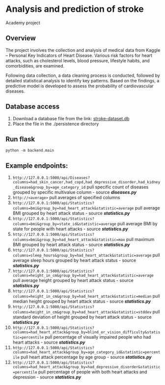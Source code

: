 # Analysis and prediction of stroke
Academy project

## Overview
The project involves the collection and analysis of medical data from Kaggle – Personal Key Indicators of Heart Disease. Various risk factors for heart attacks, such as cholesterol levels, blood pressure, lifestyle habits, and comorbidities, are examined.

Following data collection, a data cleaning process is conducted, followed by detailed statistical analysis to identify key patterns. Based on the findings, a predictive model is developed to assess the probability of cardiovascular diseases.

## Database access
1. Download a database file from the link: [stroke-dataset.db](https://drive.google.com/drive/folders/1usHHC51Z2WUu4vuUFLm7Dwyt932iyqYv)
2. Place the file in the ./persistence directory

## Run flask
`python -m backend.main`

## Example endpoints:
1. `http://127.0.0.1:5000/api/Diseases?columns=had_skin_cancer,had_copd,had_depressive_disorder,had_kidney_disease&group_by=age_category_id` pull specific count of diseases grouped by specific multivalue column - source ***diseases.py***
2. `http://<average>` pull averages of specified columns
3. `http://127.0.0.1:5000/api/Statistics?columns=bmi&group_by=had_heart_attack&statistic=average` pull average BMI grouped by heart attack status - source ***statistics.py***
4. `http://127.0.0.1:5000/api/Statistics?columns=bmi&group_by=state_id&statistic=average` pull average BMI by state for people with heart attacks - source ***statistics.py***
5. `http://127.0.0.1:5000/api/Statistics?columns=bmi&group_by=had_heart_attack&statistic=max` pull maximum BMI grouped by heart attack status - source ***statistics.py***
6. `http://127.0.0.1:5000/api/Statistics?columns=sleep_hours&group_by=had_heart_attack&statistic=average` pull average sleep hours grouped by heart attack status - source ***statistics.py***
7. `http://127.0.0.1:5000/api/Statistics?columns=height_in_cm&group_by=had_heart_attack&statistic=average` pull average height grouped by heart attack status - source ***statistics.py***
8. `http://127.0.0.1:5000/api/Statistics?columns=height_in_cm&group_by=had_heart_attack&statistic=median` pull median height grouped by heart attack status - source ***statistics.py***
9. `http://127.0.0.1:5000/api/Statistics?columns=height_in_cm&group_by=had_heart_attack&statistic=stddev` pull standard deviation of height grouped by heart attack status - source ***statistics.py***
10. `http://127.0.0.1:5000/api/Statistics?columns=had_heart_attack&group_by=blind_or_vision_difficulty&statistic=percentile` pull percentage of visually impaired people who had heart attacks - source ***statistics.py***
11. `http://127.0.0.1:5000/api/Statistics?columns=had_heart_attack&group_by=age_category_id&statistic=percentile` pull heart attack percentage by age group - source ***statistics.py***
12. `http://127.0.0.1:5000/api/Statistics?columns=had_heart_attack&group_by=had_depressive_disorder&statistic=percentile` pull percentage of people with both heart attacks and depression - source ***statistics.py***


